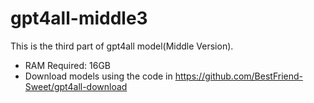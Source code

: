 # gpt4all-middle3

This is the third part of gpt4all model(Middle Version).

- RAM Required: 16GB
- Download models using the code in https://github.com/BestFriend-Sweet/gpt4all-download
